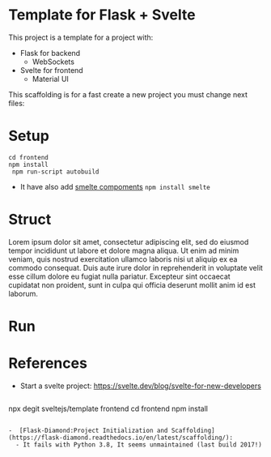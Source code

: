 # Template for Flask + Svelte
This project is a template for a project with:
- Flask for backend
    - WebSockets
- Svelte for frontend
    - Material UI

This scaffolding is for a fast create a new project you must change next files:


# Setup
```
cd frontend
npm install
 npm run-script autobuild
```

* It have also add [smelte compoments](https://smeltejs.com/?ref=madewithsvelte.com)
`npm install smelte`

# Struct
Lorem ipsum dolor sit amet, consectetur adipiscing elit, sed do eiusmod tempor incididunt ut labore et dolore magna aliqua. Ut enim ad minim veniam, quis nostrud exercitation ullamco laboris nisi ut aliquip ex ea commodo consequat. Duis aute irure dolor in reprehenderit in voluptate velit esse cillum dolore eu fugiat nulla pariatur. Excepteur sint occaecat cupidatat non proident, sunt in culpa qui officia deserunt mollit anim id est laborum.
# Run

# References
- Start a svelte project:
  https://svelte.dev/blog/svelte-for-new-developers
  ```
npx degit sveltejs/template frontend
cd frontend
npm install
  ```
  
-  [Flask-Diamond:Project Initialization and Scaffolding](https://flask-diamond.readthedocs.io/en/latest/scaffolding/):
    - It fails with Python 3.8, It seems unmaintained (last build 2017!)
    